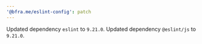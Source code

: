 ```yaml
---
'@bfra.me/eslint-config': patch
---
```


Updated dependency `eslint` to `9.21.0`.
Updated dependency `@eslint/js` to `9.21.0`.

